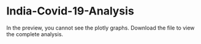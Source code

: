 # India-Covid-19-Analysis
In the preview, you cannot see the plotly graphs. Download the file to view the complete analysis.
